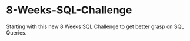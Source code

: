 # 8-Weeks-SQL-Challenge

Starting with this new 8 Weeks SQL Challenge to get better grasp on SQL Queries.
